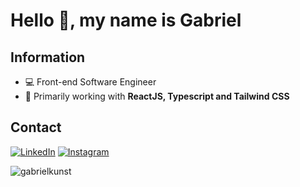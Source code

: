# Hello 👋, my name is Gabriel

## Information
- 💻 Front-end Software Engineer
- 💬 Primarily working with **ReactJS, Typescript and Tailwind CSS**

## Contact

<a href="https://www.linkedin.com/in/gabriel-kunst/">![LinkedIn](https://img.shields.io/badge/-LinkedIn-%230077B5?style=for-the-badge&logo=linkedin&logoColor=white)</a>
<a href="https://www.instagram.com/gabriel_kunstz/">![Instagram](https://img.shields.io/badge/-Instagram-%23E4405F?style=for-the-badge&logo=instagram&logoColor=white)</a>

<p align="left"> <img src="https://komarev.com/ghpvc/?username=gabrielkunst&label=Profile%20views&color=006eb3&style=flat" alt="gabrielkunst" /> </p>
